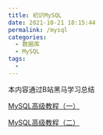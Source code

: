 ```yaml
---
title: 初识MySQL
date: 2021-10-21 18:15:44
permalink: /mysql
categories:
  - 数据库
  - MySQL
tags: 
  - 
---
```



本内容通过B站黑马学习总结

[MySQL高级教程（一）](https://www.bilibili.com/video/BV1a7411Z7UV)

[MySQL高级教程（二）](https://www.bilibili.com/video/av96911944)
